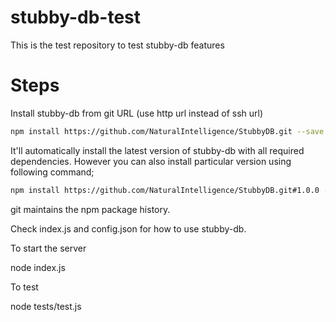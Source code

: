 # stubby-db-test
This is the test repository to test stubby-db features

# Steps
Install stubby-db from git URL (use http url instead of ssh url)

```bash
npm install https://github.com/NaturalIntelligence/StubbyDB.git --save
```

It'll automatically install the latest version of stubby-db with all required dependencies. However you can also install particular version using following command;

```bash
npm install https://github.com/NaturalIntelligence/StubbyDB.git#1.0.0 --save
```

git maintains the npm package history.

Check index.js and config.json for how to use stubby-db.

To start the server

node index.js

To test

node tests/test.js
